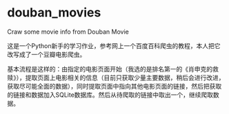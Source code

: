 # douban_movies
Craw some movie info from Douban Movie

这是一个Python新手的学习作业，参考网上一个百度百科爬虫的教程，本人把它改写成了一个豆瓣电影爬虫。

基本流程是这样的：由指定的电影页面开始（我选的是排名第一的《肖申克的救赎》），提取页面上电影相关的信息（目前只获取少量主要数据，稍后会进行改进，获取尽可能全面的数据），同时提取页面中指向其他电影页面的链接，然后把获取的链接和数据加入SQLite数据库。然后从待爬取的链接中取出一个，继续爬取数据。
